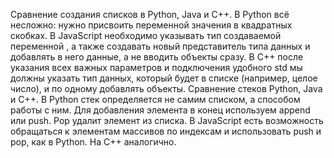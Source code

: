 Сравнение создания списков в Python, Java и C++.
В Python всё несложно: нужно присвоить переменной значения в квадратных скобках. В JavaScript необходимо указывать тип создаваемой переменной , а также создавать новый представитель типа данных и добавлять в него данные, а не вводить объекты сразу. В C++ после указания всех важных параметров и подключения удобного std мы должны указать тип данных, который будет в списке (например, целое число), и по одному добавлять объекты.
Сравнение стеков  Python, Java и C++.
В Python стек определяется не самим списком, а способом работы с ним. Для добавления элемента в конец используем append или push. Pop удалит элемент из списка. В JavaScript есть возможность обращаться к элементам массивов по индексам и использовать push и pop, как в Python. На С++ аналогично.
